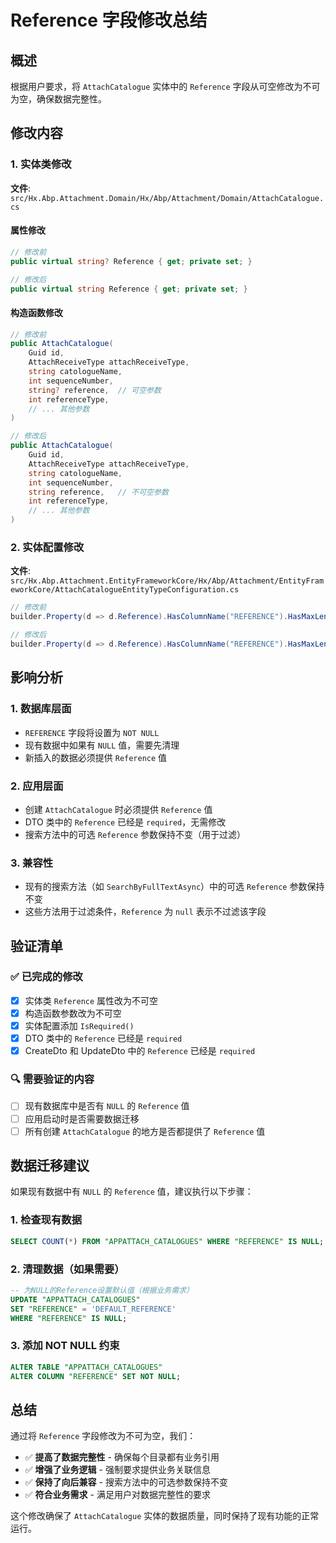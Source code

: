 # Reference 字段修改总结

## 概述

根据用户要求，将 `AttachCatalogue` 实体中的 `Reference` 字段从可空修改为不可为空，确保数据完整性。

## 修改内容

### 1. 实体类修改

**文件**: `src/Hx.Abp.Attachment.Domain/Hx/Abp/Attachment/Domain/AttachCatalogue.cs`

#### 属性修改

```csharp
// 修改前
public virtual string? Reference { get; private set; }

// 修改后
public virtual string Reference { get; private set; }
```

#### 构造函数修改

```csharp
// 修改前
public AttachCatalogue(
    Guid id,
    AttachReceiveType attachReceiveType,
    string catologueName,
    int sequenceNumber,
    string? reference,  // 可空参数
    int referenceType,
    // ... 其他参数
)

// 修改后
public AttachCatalogue(
    Guid id,
    AttachReceiveType attachReceiveType,
    string catologueName,
    int sequenceNumber,
    string reference,   // 不可空参数
    int referenceType,
    // ... 其他参数
)
```

### 2. 实体配置修改

**文件**: `src/Hx.Abp.Attachment.EntityFrameworkCore/Hx/Abp/Attachment/EntityFrameworkCore/AttachCatalogueEntityTypeConfiguration.cs`

```csharp
// 修改前
builder.Property(d => d.Reference).HasColumnName("REFERENCE").HasMaxLength(100);

// 修改后
builder.Property(d => d.Reference).HasColumnName("REFERENCE").HasMaxLength(100).IsRequired();
```

## 影响分析

### 1. 数据库层面

-   `REFERENCE` 字段将设置为 `NOT NULL`
-   现有数据中如果有 `NULL` 值，需要先清理
-   新插入的数据必须提供 `Reference` 值

### 2. 应用层面

-   创建 `AttachCatalogue` 时必须提供 `Reference` 值
-   DTO 类中的 `Reference` 已经是 `required`，无需修改
-   搜索方法中的可选 `Reference` 参数保持不变（用于过滤）

### 3. 兼容性

-   现有的搜索方法（如 `SearchByFullTextAsync`）中的可选 `Reference` 参数保持不变
-   这些方法用于过滤条件，`Reference` 为 `null` 表示不过滤该字段

## 验证清单

### ✅ 已完成的修改

-   [x] 实体类 `Reference` 属性改为不可空
-   [x] 构造函数参数改为不可空
-   [x] 实体配置添加 `IsRequired()`
-   [x] DTO 类中的 `Reference` 已经是 `required`
-   [x] CreateDto 和 UpdateDto 中的 `Reference` 已经是 `required`

### 🔍 需要验证的内容

-   [ ] 现有数据库中是否有 `NULL` 的 `Reference` 值
-   [ ] 应用启动时是否需要数据迁移
-   [ ] 所有创建 `AttachCatalogue` 的地方是否都提供了 `Reference` 值

## 数据迁移建议

如果现有数据中有 `NULL` 的 `Reference` 值，建议执行以下步骤：

### 1. 检查现有数据

```sql
SELECT COUNT(*) FROM "APPATTACH_CATALOGUES" WHERE "REFERENCE" IS NULL;
```

### 2. 清理数据（如果需要）

```sql
-- 为NULL的Reference设置默认值（根据业务需求）
UPDATE "APPATTACH_CATALOGUES"
SET "REFERENCE" = 'DEFAULT_REFERENCE'
WHERE "REFERENCE" IS NULL;
```

### 3. 添加 NOT NULL 约束

```sql
ALTER TABLE "APPATTACH_CATALOGUES"
ALTER COLUMN "REFERENCE" SET NOT NULL;
```

## 总结

通过将 `Reference` 字段修改为不可为空，我们：

-   ✅ **提高了数据完整性** - 确保每个目录都有业务引用
-   ✅ **增强了业务逻辑** - 强制要求提供业务关联信息
-   ✅ **保持了向后兼容** - 搜索方法中的可选参数保持不变
-   ✅ **符合业务需求** - 满足用户对数据完整性的要求

这个修改确保了 `AttachCatalogue` 实体的数据质量，同时保持了现有功能的正常运行。
